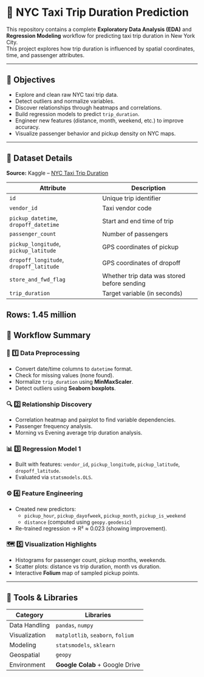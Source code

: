 # 🚕 NYC Taxi Trip Duration Prediction 

This repository contains a complete **Exploratory Data Analysis (EDA)** and **Regression Modeling** workflow for predicting taxi trip duration in New York City.  
This project explores how trip duration is influenced by spatial coordinates, time, and passenger attributes.

---

## 🧩 Objectives
- Explore and clean raw NYC taxi trip data.
- Detect outliers and normalize variables.
- Discover relationships through heatmaps and correlations.
- Build regression models to predict `trip_duration`.
- Engineer new features (distance, month, weekend, etc.) to improve accuracy.
- Visualize passenger behavior and pickup density on NYC maps.

---

## 🧠 Dataset Details

**Source:** Kaggle – [NYC Taxi Trip Duration](https://www.kaggle.com/competitions/nyc-taxi-trip-duration)

| Attribute | Description |
|------------|-------------|
| `id` | Unique trip identifier |
| `vendor_id` | Taxi vendor code |
| `pickup_datetime`, `dropoff_datetime` | Start and end time of trip |
| `passenger_count` | Number of passengers |
| `pickup_longitude`, `pickup_latitude` | GPS coordinates of pickup |
| `dropoff_longitude`, `dropoff_latitude` | GPS coordinates of dropoff |
| `store_and_fwd_flag` | Whether trip data was stored before sending |
| `trip_duration` | Target variable (in seconds) |

**Rows:** 1.45 million  
---

## 🧮 Workflow Summary

### 🧱 1️⃣ Data Preprocessing
- Convert date/time columns to `datetime` format.
- Check for missing values (none found).
- Normalize `trip_duration` using **MinMaxScaler**.
- Detect outliers using **Seaborn boxplots**.

### 🔍 2️⃣ Relationship Discovery
- Correlation heatmap and pairplot to find variable dependencies.
- Passenger frequency analysis.
- Morning vs Evening average trip duration analysis.

### 📊 3️⃣ Regression Model 1
- Built with features: `vendor_id`, `pickup_longitude`, `pickup_latitude`, `dropoff_latitude`.
- Evaluated via `statsmodels.OLS`.

### ⚙️ 4️⃣ Feature Engineering
- Created new predictors:
  - `pickup_hour`, `pickup_dayofweek`, `pickup_month`, `pickup_is_weekend`
  - `distance` (computed using `geopy.geodesic`)
- Re-trained regression → R² ≈ 0.023 (showing improvement).

### 🗺️ 5️⃣ Visualization Highlights
- Histograms for passenger count, pickup months, weekends.
- Scatter plots: distance vs trip duration, month vs duration.
- Interactive **Folium** map of sampled pickup points.

---

## 🧰 Tools & Libraries
| Category | Libraries |
|-----------|------------|
| Data Handling | `pandas`, `numpy` |
| Visualization | `matplotlib`, `seaborn`, `folium` |
| Modeling | `statsmodels`, `sklearn` |
| Geospatial | `geopy` |
| Environment | **Google Colab** + Google Drive |

